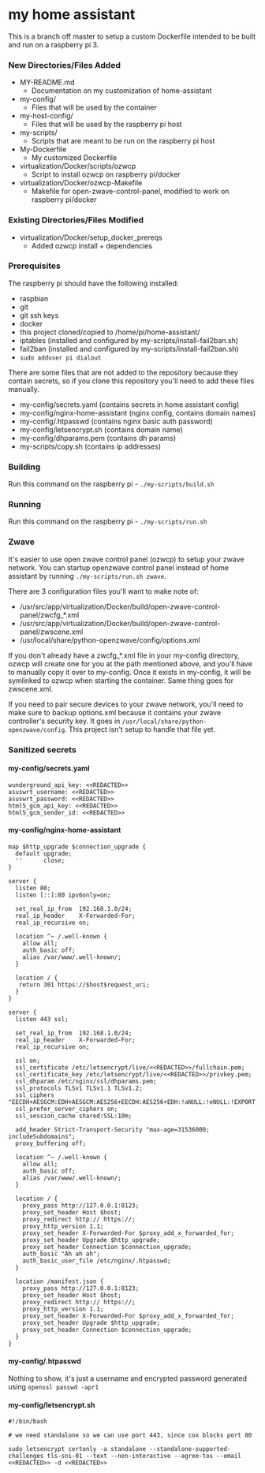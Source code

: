 # my home assistant

This is a branch off master to setup a custom Dockerfile intended to be built and run on a raspberry pi 3.

### New Directories/Files Added

- MY-README.md
  - Documentation on my customization of home-assistant
- my-config/
  - Files that will be used by the container
- my-host-config/
  - Files that will be used by the raspberry pi host
- my-scripts/
  - Scripts that are meant to be run on the raspberry pi host
- My-Dockerfile
  - My customized Dockerfile
- virtualization/Docker/scripts/ozwcp
  - Script to install ozwcp on raspberry pi/docker
- virtualization/Docker/ozwcp-Makefile
  - Makefile for open-zwave-control-panel, modified to work on raspberry pi/docker

### Existing Directories/Files Modified

- virtualization/Docker/setup_docker_prereqs
  - Added ozwcp install + dependencies

### Prerequisites

The raspberry pi should have the following installed:

- raspbian
- git
- git ssh keys
- docker
- this project cloned/copied to /home/pi/home-assistant/
- iptables (installed and configured by my-scripts/install-fail2ban.sh)
- fail2ban (installed and configured by my-scripts/install-fail2ban.sh)
- `sudo adduser pi dialout`

There are some files that are not added to the repository because they contain secrets, so if you clone this repository you'll need to add these files manually.

- my-config/secrets.yaml (contains secrets in home assistant config)
- my-config/nginx-home-assistant (nginx config, contains domain names)
- my-config/.htpasswd (contains nginx basic auth password)
- my-config/letsencrypt.sh (contains domain name)
- my-config/dhparams.pem (contains dh params)
- my-scripts/copy.sh (contains ip addresses)

### Building

Run this command on the raspberry pi - `./my-scripts/build.sh`

### Running

Run this command on the raspberry pi - `./my-scripts/run.sh`

### Zwave

It's easier to use open zwave control panel (ozwcp) to setup your zwave network. You can startup openzwave control panel instead of home assistant by running `./my-scripts/run.sh zwave`.

There are 3 configuration files you'll want to make note of:
- /usr/src/app/virtualization/Docker/build/open-zwave-control-panel/zwcfg_*.xml
- /usr/src/app/virtualization/Docker/build/open-zwave-control-panel/zwscene.xml
- /usr/local/share/python-openzwave/config/options.xml

If you don't already have a zwcfg_*.xml file in your my-config directory, ozwcp will create one for you at the path mentioned above, and you'll have to manually copy it over to my-config. Once it exists in my-config, it will be symlinked to ozwcp when starting the container.  Same thing goes for zwscene.xml.

If you need to pair secure devices to your zwave network, you'll need to make sure to backup options.xml because it contains your zwave controller's security key.  It goes in `/usr/local/share/python-openzwave/config`. This project isn't setup to handle that file yet.

### Sanitized secrets

#### my-config/secrets.yaml

```
wunderground_api_key: <<REDACTED>>
asuswrt_username: <<REDACTED>>
asuswrt_password: <<REDACTED>>
html5_gcm_api_key: <<REDACTED>>
html5_gcm_sender_id: <<REDACTED>>
```

#### my-config/nginx-home-assistant

```
map $http_upgrade $connection_upgrade {
  default upgrade;
  ''      close;
}

server {
  listen 80;
  listen [::]:80 ipv6only=on;

  set_real_ip_from  192.168.1.0/24;
  real_ip_header    X-Forwarded-For;
  real_ip_recursive on;

  location ^~ /.well-known {
    allow all;
    auth_basic off;
    alias /var/www/.well-known/;
  }

  location / {
   return 301 https://$host$request_uri;
  }
}

server {
  listen 443 ssl;

  set_real_ip_from  192.168.1.0/24;
  real_ip_header    X-Forwarded-For;
  real_ip_recursive on;

  ssl on;
  ssl_certificate /etc/letsencrypt/live/<<REDACTED>>/fullchain.pem;
  ssl_certificate_key /etc/letsencrypt/live/<<REDACTED>>/privkey.pem;
  ssl_dhparam /etc/nginx/ssl/dhparams.pem;
  ssl_protocols TLSv1 TLSv1.1 TLSv1.2;
  ssl_ciphers "EECDH+AESGCM:EDH+AESGCM:AES256+EECDH:AES256+EDH:!aNULL:!eNULL:!EXPORT:!DES:!MD5:!PSK:!RC4";
  ssl_prefer_server_ciphers on;
  ssl_session_cache shared:SSL:10m;

  add_header Strict-Transport-Security "max-age=31536000; includeSubdomains";
  proxy_buffering off;

  location ^~ /.well-known {
    allow all;
    auth_basic off;
    alias /var/www/.well-known/;
  }

  location / {
    proxy_pass http://127.0.0.1:8123;
    proxy_set_header Host $host;
    proxy_redirect http:// https://;
    proxy_http_version 1.1;
    proxy_set_header X-Forwarded-For $proxy_add_x_forwarded_for;
    proxy_set_header Upgrade $http_upgrade;
    proxy_set_header Connection $connection_upgrade;
    auth_basic "Ah ah ah";
    auth_basic_user_file /etc/nginx/.htpasswd;
  }

  location /manifest.json {
    proxy_pass http://127.0.0.1:8123;
    proxy_set_header Host $host;
    proxy_redirect http:// https://;
    proxy_http_version 1.1;
    proxy_set_header X-Forwarded-For $proxy_add_x_forwarded_for;
    proxy_set_header Upgrade $http_upgrade;
    proxy_set_header Connection $connection_upgrade;
  }
}
```

#### my-config/.htpasswd

Nothing to show, it's just a username and encrypted password generated using `openssl passwd -apr1`

#### my-config/letsencrypt.sh

```
#!/bin/bash

# we need standalone so we can use port 443, since cox blocks port 80

sudo letsencrypt certonly -a standalone --standalone-supported-challenges tls-sni-01 --text --non-interactive --agree-tos --email <<REDACTED>> -d <<REDACTED>>
```
